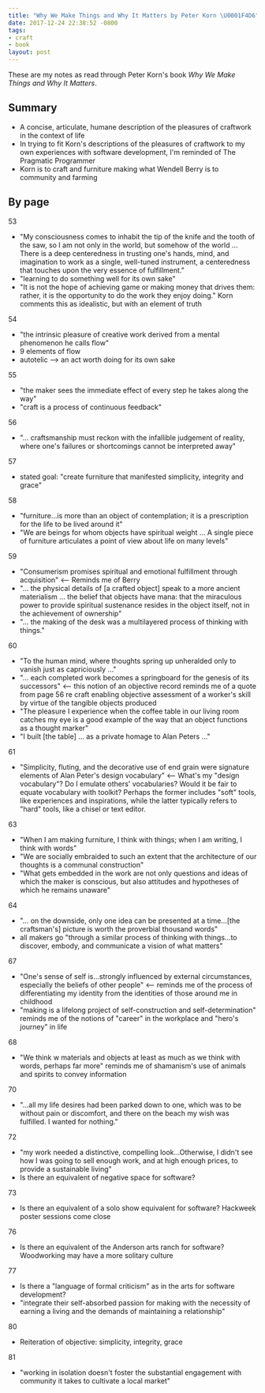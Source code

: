 ```yaml
---
title: "Why We Make Things and Why It Matters by Peter Korn \U0001F4D6"
date: 2017-12-24 22:38:52 -0800
tags:
- craft
- book
layout: post
---
```

These are my notes as read through Peter Korn's book _Why We Make Things and Why It Matters_.

## Summary

* A concise, articulate, humane description of the pleasures of craftwork in the context of life
* In trying to fit Korn's descriptions of the pleasures of craftwork to my own experiences with software development, I'm reminded of The Pragmatic Programmer
* Korn is to craft and furniture making what Wendell Berry is to community and farming

## By page

53

* "My consciousness comes to inhabit the tip of the knife and the tooth of the saw, so I am not only in the world, but somehow of the world … There is a deep centeredness in trusting one's hands, mind, and imagination to work as a single, well-tuned instrument, a centeredness that touches upon the very essence of fulfillment."
* "learning to do something well for its own sake"
* "‎It is not the hope of achieving game or making money that drives them: rather, it is the opportunity to do the work they enjoy doing." Korn comments this as idealistic, but with an element of truth

54

* "the intrinsic pleasure of creative work derived from a mental phenomenon he calls flow"
* 9 elements of flow
* autotelic --> an act worth doing for its own sake

55

* "the maker sees the immediate effect of every step he takes along the way"
* "craft is a process of continuous feedback"

56

* "... craftsmanship must reckon with the infallible judgement of reality, where one's failures or shortcomings cannot be interpreted away"

57

* stated goal: "create furniture that manifested simplicity, integrity and grace"

58

* "furniture…is more than an object of contemplation; it is a prescription for the life to be lived around it"
* "We are beings for whom objects have spiritual weight ... A single piece of furniture articulates a point of view about life on many levels"

59

* "Consumerism promises spiritual and emotional fulfillment through acquisition" <-- Reminds me of Berry
* "... the physical details of \[a crafted object\] speak to a more ancient materialism ... the belief that objects have mana: that the miraculous power to provide spiritual sustenance resides in the object itself, not in the achievement of ownership"
* "... the making of the desk was a multilayered process of thinking with things."

60

* "To the human mind, where thoughts spring up unheralded only to vanish just as capriciously ..."
* "... each completed work becomes a springboard for the genesis of its successors" <-- this notion of an objective record reminds me of a quote from page 56 re craft enabling objective assessment of a worker's skill by virtue of the tangible objects produced
* "The pleasure I experience when the coffee table in our living room catches my eye is a good example of the way that an object functions as a thought marker"
* "I built \[the table\] ... as a private homage to Alan Peters ..."

61

* "Simplicity, fluting, and the decorative use of end grain were signature elements of Alan Peter's design vocabulary" <-- What's my "design vocabulary"? Do I emulate others' vocabularies? Would it be fair to equate vocabulary with toolkit? Perhaps the former includes "soft" tools, like experiences and inspirations, while the latter typically refers to "hard" tools, like a chisel or text editor.

63

* "When I am making furniture, I think with things; when I am writing, I think with words"
* "We are socially embraided to such an extent that the architecture of our thoughts is a communal construction"
* "What gets embedded in the work are not only questions and ideas of which the maker is conscious, but also attitudes and hypotheses of which he remains unaware"

64

* "... on the downside, only one idea can be presented at a time…\[the craftsman's\] picture is worth the proverbial thousand words"
* all makers go "through a similar process of thinking with things...to discover, embody, and communicate a vision of what matters"

67

* "One's sense of self is...strongly influenced by external circumstances, especially the beliefs of other people" <-- reminds me of the process of differentiating my identity from the identities of those around me in childhood
* "making is a lifelong project of self-construction and self-determination" reminds me of the notions of "career" in the workplace and "hero's journey" in life

68

* "We think w materials and objects at least as much as we think with words, perhaps far more" reminds me of shamanism's use of animals and spirits to convey information

70

* "...all my life desires had been parked down to one, which was to be without pain or discomfort, and there on the beach my wish was fulfilled. I wanted for nothing."

72

* "my work needed a distinctive, compelling look…Otherwise, I didn't see how I was going to sell enough work, and at high enough prices, to provide a sustainable living"
* Is there an equivalent of negative space for software?

73

* Is there an equivalent of a solo show equivalent for software? Hackweek poster sessions come close 

76

* Is there an equivalent of the Anderson arts ranch for software? Woodworking may have a more solitary culture

77

* Is there a "language of formal criticism" as in the arts for software development?
* "integrate their self-absorbed passion for making with the necessity of earning a living and the demands of maintaining a relationship"

80

* Reiteration of objective: simplicity, integrity, grace

81

* "working in isolation doesn't foster the substantial engagement with community it takes to cultivate a local market"